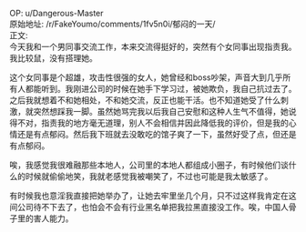 
OP: u/Dangerous-Master  
原始地址: /r/FakeYoumo/comments/1fv5n0i/郁闷的一天/  
正文:  
今天我和一个男同事交流工作，本来交流得挺好的，突然有个女同事出现指责我。我比较鼠，没有搭理她。

这个女同事是个超雄，攻击性很强的女人，她曾经和boss吵架，声音大到几乎所有人都能听到。我刚进公司的时候在她手下学习过，被她欺负，我自己抗过去了。之后我就想着不和她相处，不和她交流，反正也能干活。也不知道她受了什么刺激，就突然想踩我一脚。虽然她骂完我以后我自己安慰和这种人生气不值得，她说得不对，指责我的地方毫无道理，别人不会相信并因此降低我的评价，但是我的心情还是有点郁闷。然后我下班就去没敢吃的馆子爽了一下，虽然好受了点，但还是有点郁闷。

唉，我感觉我很难融那些本地人，公司里的本地人都组成小圈子，有时候他们谈什么的时候就偷偷地笑，我就老感觉我被嘲笑了，不过也可能是我太敏感了。

有时候我也意淫我直接把她举办了，让她去牢里坐几个月，只不过这样我肯定在这间公司待不下去了，也怕会不会有行业黑名单把我拉黑直接没工作。唉，中国人骨子里的害人能力。

